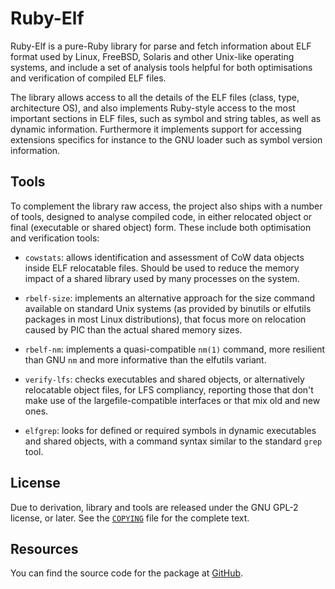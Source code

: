Ruby-Elf
========

Ruby-Elf is a pure-Ruby library for parse and fetch information about
ELF format used by Linux, FreeBSD, Solaris and other Unix-like
operating systems, and include a set of analysis tools helpful for
both optimisations and verification of compiled ELF files.

The library allows access to all the details of the ELF files (class,
type, architecture OS), and also implements Ruby-style access to the
most important sections in ELF files, such as symbol and string
tables, as well as dynamic information. Furthermore it implements
support for accessing extensions specifics for instance to the GNU
loader such as symbol version information.

Tools
-----

To complement the library raw access, the project also ships with a
number of tools, designed to analyse compiled code, in either
relocated object or final (executable or shared object) form. These
include both optimisation and verification tools:

 * `cowstats`: allows identification and assessment of CoW data
   objects inside ELF relocatable files. Should be used to reduce the
   memory impact of a shared library used by many processes on the
   system.

 * `rbelf-size`: implements an alternative approach for the size
   command available on standard Unix systems (as provided by binutils
   or elfutils packages in most Linux distributions), that focus more
   on relocation caused by PIC than the actual shared memory sizes.

 * `rbelf-nm`: implements a quasi-compatible `nm(1)` command, more
   resilient than GNU `nm` and more informative than the elfutils
   variant.
 
 * `verify-lfs`: checks executables and shared objects, or
   alternatively relocatable object files, for LFS compliancy,
   reporting those that don't make use of the largefile-compatible
   interfaces or that mix old and new ones.
 
 * `elfgrep`: looks for defined or required symbols in dynamic
   executables and shared objects, with a command syntax similar to
   the standard `grep` tool.
   
License
-------

Due to derivation, library and tools are released under the GNU GPL-2
license, or later. See the [`COPYING`](COPYING) file for the complete
text.

Resources
---------

You can find the source code for the package at
[GitHub](https://github.com/Flameeyes/ruby-elf).
